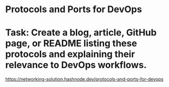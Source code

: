 # Protocols and Ports for DevOps
# Task: Create a blog, article, GitHub page, or README listing these protocols and explaining their relevance to DevOps workflows.

https://networking-solution.hashnode.dev/protocols-and-ports-for-devops

